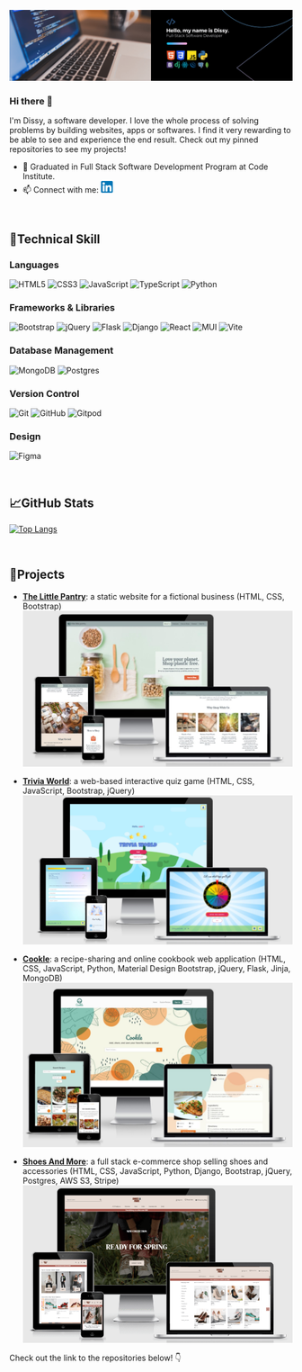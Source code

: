 ![My banner](images/banner-new.png)


### Hi there 👋

I'm Dissy, a software developer. I love the whole process of solving problems by building websites, apps or softwares. I find it very rewarding to be able to see and experience the end result. Check out my pinned repositories to see my projects!

- 🔭 Graduated in Full Stack Software Development Program at Code Institute.
- 📫 Connect with me:  <a href="https://www.linkedin.com/in/dissy-ulina-159864208/"><img src="https://raw.githubusercontent.com/dissyulina/dissyulina/main/images/linkedin.png" alt="Dissy | LinkedIn" width="21px"/></a>
  

<br/>

## 💼**Technical Skill**
### **Languages**
![HTML5](https://img.shields.io/badge/html5-%23E34F26.svg?style=for-the-badge&logo=html5&logoColor=white) ![CSS3](https://img.shields.io/badge/css3-%231572B6.svg?style=for-the-badge&logo=css3&logoColor=white) ![JavaScript](https://img.shields.io/badge/javascript-%23323330.svg?style=for-the-badge&logo=javascript&logoColor=%23F7DF1E) ![TypeScript](https://img.shields.io/badge/typescript-%23007ACC.svg?style=for-the-badge&logo=typescript&logoColor=white) ![Python](https://img.shields.io/badge/python-3670A0?style=for-the-badge&logo=python&logoColor=ffdd54)   

### **Frameworks & Libraries**
![Bootstrap](https://img.shields.io/badge/bootstrap-%23563D7C.svg?style=for-the-badge&logo=bootstrap&logoColor=white) ![jQuery](https://img.shields.io/badge/jquery-%230769AD.svg?style=for-the-badge&logo=jquery&logoColor=white) ![Flask](https://img.shields.io/badge/flask-%23000.svg?style=for-the-badge&logo=flask&logoColor=white) ![Django](https://img.shields.io/badge/django-%23092E20.svg?style=for-the-badge&logo=django&logoColor=white) ![React](https://img.shields.io/badge/react-%2320232a.svg?logo=react&logoColor=%2361DAFB&style=for-the-badge) ![MUI](https://img.shields.io/badge/MUI-%230081CB.svg?style=for-the-badge&logo=mui&logoColor=white) ![Vite](https://img.shields.io/badge/vite-%23646CFF.svg?style=for-the-badge&logo=vite&logoColor=white)      

### **Database Management**   
![MongoDB](https://img.shields.io/badge/MongoDB-%234ea94b.svg?style=for-the-badge&logo=mongodb&logoColor=white) ![Postgres](https://img.shields.io/badge/postgres-%23316192.svg?style=for-the-badge&logo=postgresql&logoColor=white)    

### **Version Control**  
![Git](https://img.shields.io/badge/git-%23F05033.svg?style=for-the-badge&logo=git&logoColor=white) ![GitHub](https://img.shields.io/badge/github-%23121011.svg?style=for-the-badge&logo=github&logoColor=white)  ![Gitpod](https://img.shields.io/badge/gitpod-f06611.svg?style=for-the-badge&logo=gitpod&logoColor=white)   

### **Design**  
![Figma](https://img.shields.io/badge/figma-%23F24E1E.svg?style=for-the-badge&logo=figma&logoColor=white)   


<br/>  


## 📈**GitHub Stats**  
[![Top Langs](https://github-readme-stats.vercel.app/api/top-langs/?username=dissyulina&layout=compact)](https://github.com/dissyulina)

<br/>  

## 🤩**Projects**  

- [**The Little Pantry**](https://dissyulina.github.io/the-little-pantry/): a static website for a fictional business (HTML, CSS, Bootstrap)   
![The little pantry](images/thelittlepantry.jpg)  

- [**Trivia World**](https://dissyulina.github.io/trivia-world/index.html): a web-based interactive quiz game (HTML, CSS, JavaScript, Bootstrap, jQuery)  
![Trivia World](images/triviaworld.png)   

- [**Cookle**](https://cookle-cookbook.onrender.com/): a recipe-sharing and online cookbook web application (HTML, CSS, JavaScript, Python, Material Design Bootstrap, jQuery, Flask, Jinja, MongoDB)  
![Cookle](images/cookle.jpg)  

- [**Shoes And More**](https://shoesandmore.onrender.com/): a full stack e-commerce shop selling shoes and accessories (HTML, CSS, JavaScript, Python, Django, Bootstrap, jQuery, Postgres, AWS S3, Stripe)   
![Shoes And More](images/shoesandmore.png)  

Check out the link to the repositories below! 👇



